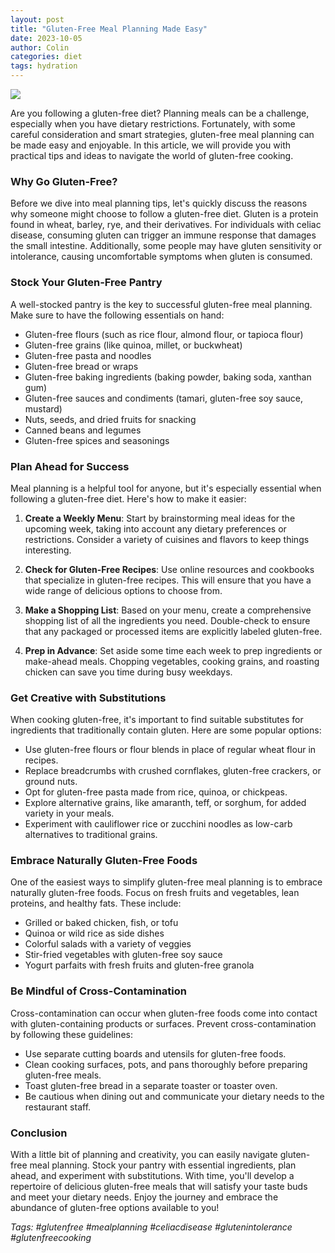 ```yaml
---
layout: post
title: "Gluten-Free Meal Planning Made Easy"
date: 2023-10-05
author: Colin
categories: diet
tags: hydration
---
```


![](https://source.unsplash.com/1600x900/?mealplanning)

Are you following a gluten-free diet? Planning meals can be a challenge, especially when you have dietary restrictions. Fortunately, with some careful consideration and smart strategies, gluten-free meal planning can be made easy and enjoyable. In this article, we will provide you with practical tips and ideas to navigate the world of gluten-free cooking.

### Why Go Gluten-Free? ###

Before we dive into meal planning tips, let's quickly discuss the reasons why someone might choose to follow a gluten-free diet. Gluten is a protein found in wheat, barley, rye, and their derivatives. For individuals with celiac disease, consuming gluten can trigger an immune response that damages the small intestine. Additionally, some people may have gluten sensitivity or intolerance, causing uncomfortable symptoms when gluten is consumed.

### Stock Your Gluten-Free Pantry ###

A well-stocked pantry is the key to successful gluten-free meal planning. Make sure to have the following essentials on hand:

- Gluten-free flours (such as rice flour, almond flour, or tapioca flour)
- Gluten-free grains (like quinoa, millet, or buckwheat)
- Gluten-free pasta and noodles
- Gluten-free bread or wraps
- Gluten-free baking ingredients (baking powder, baking soda, xanthan gum)
- Gluten-free sauces and condiments (tamari, gluten-free soy sauce, mustard)
- Nuts, seeds, and dried fruits for snacking
- Canned beans and legumes
- Gluten-free spices and seasonings

### Plan Ahead for Success ###

Meal planning is a helpful tool for anyone, but it's especially essential when following a gluten-free diet. Here's how to make it easier:

1. **Create a Weekly Menu**: Start by brainstorming meal ideas for the upcoming week, taking into account any dietary preferences or restrictions. Consider a variety of cuisines and flavors to keep things interesting.

2. **Check for Gluten-Free Recipes**: Use online resources and cookbooks that specialize in gluten-free recipes. This will ensure that you have a wide range of delicious options to choose from.

3. **Make a Shopping List**: Based on your menu, create a comprehensive shopping list of all the ingredients you need. Double-check to ensure that any packaged or processed items are explicitly labeled gluten-free.

4. **Prep in Advance**: Set aside some time each week to prep ingredients or make-ahead meals. Chopping vegetables, cooking grains, and roasting chicken can save you time during busy weekdays.

### Get Creative with Substitutions ###

When cooking gluten-free, it's important to find suitable substitutes for ingredients that traditionally contain gluten. Here are some popular options:

- Use gluten-free flours or flour blends in place of regular wheat flour in recipes.
- Replace breadcrumbs with crushed cornflakes, gluten-free crackers, or ground nuts.
- Opt for gluten-free pasta made from rice, quinoa, or chickpeas.
- Explore alternative grains, like amaranth, teff, or sorghum, for added variety in your meals.
- Experiment with cauliflower rice or zucchini noodles as low-carb alternatives to traditional grains.

### Embrace Naturally Gluten-Free Foods ###

One of the easiest ways to simplify gluten-free meal planning is to embrace naturally gluten-free foods. Focus on fresh fruits and vegetables, lean proteins, and healthy fats. These include:

- Grilled or baked chicken, fish, or tofu
- Quinoa or wild rice as side dishes
- Colorful salads with a variety of veggies
- Stir-fried vegetables with gluten-free soy sauce
- Yogurt parfaits with fresh fruits and gluten-free granola

### Be Mindful of Cross-Contamination ###

Cross-contamination can occur when gluten-free foods come into contact with gluten-containing products or surfaces. Prevent cross-contamination by following these guidelines:

- Use separate cutting boards and utensils for gluten-free foods.
- Clean cooking surfaces, pots, and pans thoroughly before preparing gluten-free meals.
- Toast gluten-free bread in a separate toaster or toaster oven.
- Be cautious when dining out and communicate your dietary needs to the restaurant staff.

### Conclusion ###

With a little bit of planning and creativity, you can easily navigate gluten-free meal planning. Stock your pantry with essential ingredients, plan ahead, and experiment with substitutions. With time, you'll develop a repertoire of delicious gluten-free meals that will satisfy your taste buds and meet your dietary needs. Enjoy the journey and embrace the abundance of gluten-free options available to you!

*Tags: #glutenfree #mealplanning #celiacdisease #glutenintolerance #glutenfreecooking*